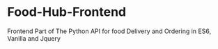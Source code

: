 # Food-Hub-Frontend
Frontend Part of The Python API for food Delivery and Ordering in ES6, Vanilla and Jquery
